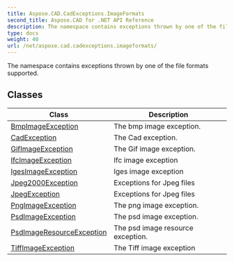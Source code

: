 ```yaml
---
title: Aspose.CAD.CadExceptions.ImageFormats
second_title: Aspose.CAD for .NET API Reference
description: The namespace contains exceptions thrown by one of the file formats supported
type: docs
weight: 40
url: /net/aspose.cad.cadexceptions.imageformats/
---
```

The namespace contains exceptions thrown by one of the file formats supported.

## Classes

| Class | Description |
| --- | --- |
| [BmpImageException](./bmpimageexception/) | The bmp image exception. |
| [CadException](./cadexception/) | The Cad exception. |
| [GifImageException](./gifimageexception/) | The Gif image exception. |
| [IfcImageException](./ifcimageexception/) | Ifc image exception |
| [IgesImageException](./igesimageexception/) | Iges image exception |
| [Jpeg2000Exception](./jpeg2000exception/) | Exceptions for Jpeg files |
| [JpegException](./jpegexception/) | Exceptions for Jpeg files |
| [PngImageException](./pngimageexception/) | The png image exception. |
| [PsdImageException](./psdimageexception/) | The psd image exception. |
| [PsdImageResourceException](./psdimageresourceexception/) | The psd image resource exception. |
| [TiffImageException](./tiffimageexception/) | The Tiff image exception |


